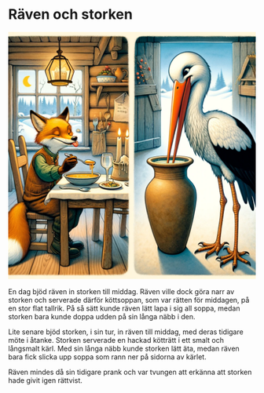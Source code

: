 # Räven och storken

<img src="15.png" width="512">

En dag bjöd räven in storken till middag. Räven ville dock göra narr av storken och serverade därför köttsoppan, som var rätten för middagen, på en stor flat tallrik. På så sätt kunde räven lätt lapa i sig all soppa, medan storken bara kunde doppa udden på sin långa näbb i den.

Lite senare bjöd storken, i sin tur, in räven till middag, med deras tidigare möte i åtanke. Storken serverade en hackad kötträtt i ett smalt och långsmalt kärl. Med sin långa näbb kunde storken lätt äta, medan räven bara fick slicka upp soppa som rann ner på sidorna av kärlet.

Räven mindes då sin tidigare prank och var tvungen att erkänna att storken hade givit igen rättvist.
